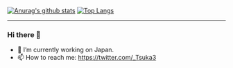 [![Anurag's github stats](https://github-readme-stats.vercel.app/api?username=Ishizuka427&show_icons=true&title_color=ff6e96&icon_color=gray)](https://github.com/anuraghazra/github-readme-stats)
[![Top Langs](https://github-readme-stats.vercel.app/api/top-langs/?username=Ishizuka427&layout=compact&title_color=ff6e96)](https://github.com/anuraghazra/github-readme-stats)

---

### Hi there 👋

<!--
**Ishizuka427/Ishizuka427** is a ✨ _special_ ✨ repository because its `README.md` (this file) appears on your GitHub profile.

Here are some ideas to get you started:
-->

- 🔭 I’m currently working on Japan.
- 📫 How to reach me: https://twitter.com/_Tsuka3

